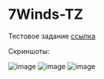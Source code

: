 # 7Winds-TZ

Тестовое задание [ссылка](https://docs.google.com/document/d/1WXnvNAFTHp5etmYs9cEGXuP6bXLlL1CD7OqXP9aa4zw/edit)

Скриншоты:

![image](https://user-images.githubusercontent.com/7298288/224286019-17a218a0-f815-42c6-bc22-4639a9c9b287.png)
![image](https://user-images.githubusercontent.com/7298288/224286039-4cfc33b7-932c-4582-a4ec-556d0dd772a3.png)
![image](https://user-images.githubusercontent.com/7298288/224286045-78406e44-23f0-4d01-8425-4068150b615d.png)
